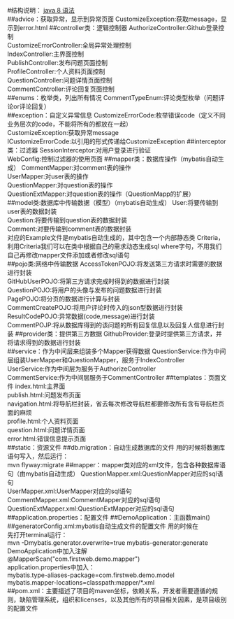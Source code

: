 #结构说明：
[java 8 语法](https://www.cnblogs.com/mrhgw/p/9171883.html)  
##advice：获取异常，显示到异常页面
CustomizeException:获取message，显示到error.html
##controller类：逻辑控制器
AuthorizeController:Github登录控制  
CustomizeErrorController:全局异常处理控制  
IndexController:主界面控制  
PublishController:发布问题页面控制  
ProfileController:个人资料页面控制  
QuestionController:问题详情页面控制  
CommentController:评论回复页面控制  
##enums：枚举类，列出所有情况
CommentTypeEnum:评论类型枚举（问题评论or评论回复）  
##exception：自定义异常信息
CustomizeErrorCode:枚举错误code（定义不同业务层次的code，不能将所有的都放在一起）  
CustomizeException:获取异常message  
ICustomizeErrorCode:以引用的形式传递给CustomizeException
##interceptor类：过滤器
SessionInterceptor:对用户登录进行验证  
WebConfig:控制过滤器的使用页面
##mapper类：数据库操作（mybatis自动生成）
CommentMapper:对comment表的操作  
UserMapper:对user表的操作  
QuestionMapper:对question表的操作  
QuestionExtMapper:对question表的操作（QuestionMapp的扩展）  
##model类:数据库中传输数据（模型）（mybatis自动生成）
User:将要传输到user表的数据封装  
Question:将要传输到question表的数据封装  
Comment:对要传输到comment表的数据封装  
对应的Example文件是mybatis自动生成的，其中包含一个内部静态类 Criteria，利用Criteria我们可以在类中根据自己的需求动态生成sql where字句，不用我们自己再修改mapper文件添加或者修改sql语句  
##pojo类:网络中传输数据
AccessTokenPOJO:将发送第三方请求时需要的数据进行封装  
GitHubUserPOJO:将第三方请求完成时得到的数据进行封装  
QuestionPOJO:将用户的头像与发布的问题数据进行封装  
PagePOJO:将分页的数据进行计算与封装  
CommentCreatePOJO:将用户评论时传入的json型数据进行封装  
ResultCodePOJO:异常数据(code,message)进行封装  
CommentPOJP:将从数据库得到的该问题的所有回复信息以及回复人信息进行封装
##provider类：提供第三方数据
GithubProvider:登录时提供第三方请求，并将请求得到的数据进行封装  
##service：作为中间层来组装多个Mapper获得数据
QuestionService:作为中间层组装UserMapper和QuestionMapper，服务于IndexController  
UserService:作为中间层为服务于AuthorizeController  
CommentService:作为中间层服务于CommentController
##templates：页面文件
index.html:主界面  
publish.html:问题发布页面  
navigation.html:将导航栏封装，省去每次修改导航栏都要修改所有含有导航栏页面的麻烦  
profile.html:个人资料页面  
question.html:问题详情页面  
error.html:错误信息提示页面  
##static：资源文件
##db.migration：自动生成数据库的文件
用的时候将数据库语句写入，然后运行：  
mvn flyway:migrate
##mapper：mapper类对应的xml文件，包含各种数据库语句（由mybatis自动生成）
QuestionMapper.xml:QuestionMapper对应的sql语句  
UserMapper.xml:UserMapper对应的sql语句  
CommentMapper.xml:CommentMapper对应的sql语句  
QuestionExtMapper.xml:QuestionExtMapper对应的sql语句  
##application.properties：配置文件
##DemoApplication：主函数main()
##generatorConfig.xml:mybatis自动生成文件的配置文件
用的时候在  
先打开terminal运行：  
mvn -Dmybatis.generator.overwrite=true mybatis-generator:generate  
DemoApplication中加入注解  
@MapperScan("com.firstweb.demo.mapper")  
application.properties中加入：  
mybatis.type-aliases-package=com.firstweb.demo.model  
mybatis.mapper-locations=classpath:mapper/*.xml  
##pom.xml：主要描述了项目的maven坐标，依赖关系，开发者需要遵循的规则，缺陷管理系统，组织和licenses，以及其他所有的项目相关因素，是项目级别的配置文件
